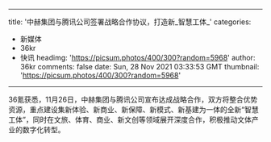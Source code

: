 
---
title: '中赫集团与腾讯公司签署战略合作协议，打造新_智慧工体_'
categories: 
 - 新媒体
 - 36kr
 - 快讯
headimg: 'https://picsum.photos/400/300?random=5968'
author: 36kr
comments: false
date: Sun, 28 Nov 2021 03:33:53 GMT
thumbnail: 'https://picsum.photos/400/300?random=5968'
---

<div>   
36氪获悉，11月26日，中赫集团与腾讯公司宣布达成战略合作，双方将整合优势资源，重点建设集新体验、新商业、新保障、新模式、新基建为一体的全新“智慧工体”，同时在文旅、体育、商业、新文创等领域展开深度合作，积极推动文体产业的数字化转型。  
</div>
            